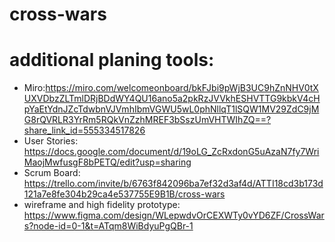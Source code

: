 # cross-wars


# additional planing tools: 
* Miro:https://miro.com/welcomeonboard/bkFJbi9pWjB3UC9hZnNHV0tXUXVDbzZLTmlDRjBDdWY4QU16ano5a2pkRzJVVkhESHVTTG9kbkV4cHpYaEtYdnJZcTdwbnVJVmhIbmVGWU5wL0phNllqT1lSQW1MV29ZdC9jMG8rQVRLR3YrRm5RQkVnZzhMREF3bSszUmVHTWIhZQ==?share_link_id=555334517826 
* User Stories: https://docs.google.com/document/d/19oLG_ZcRxdonG5uAzaN7fy7WriMaojMwfusgF8bPETQ/edit?usp=sharing 
* Scrum Board: https://trello.com/invite/b/6763f842096ba7ef32d3af4d/ATTI18cd3b173d121a7e8fe304b29ca4e537755E9B1B/cross-wars
* wireframe and high fidelity prototype: https://www.figma.com/design/WLepwdvOrCEXWTy0vYD6ZF/CrossWars?node-id=0-1&t=ATqm8WiBdyuPgQBr-1

